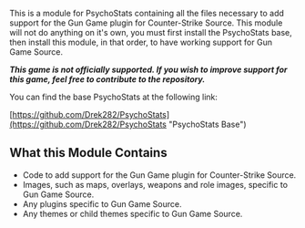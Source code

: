 This is a module for PsychoStats containing all the files necessary to add support for the Gun Game plugin for Counter-Strike Source.  This module will not do anything on it's own, you must first install the PsychoStats base, then install this module, in that order, to have working support for Gun Game Source.

***This game is not officially supported.  If you wish to improve support for this game, feel free to contribute to the repository.***

You can find the base PsychoStats at the following link:

[https://github.com/Drek282/PsychoStats](https://github.com/Drek282/PsychoStats "PsychoStats Base")


## **What this Module Contains**

* Code to add support for the Gun Game plugin for Counter-Strike Source.
* Images, such as maps, overlays, weapons and role images, specific to Gun Game Source.
* Any plugins specific to Gun Game Source.
* Any themes or child themes specific to Gun Game Source.
